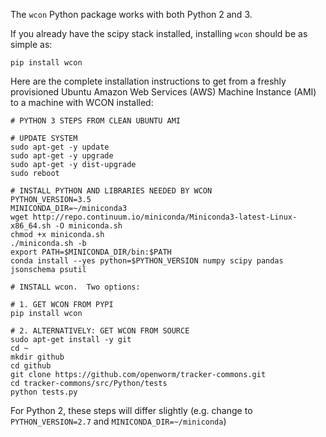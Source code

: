 The `wcon` Python package works with both Python 2 and 3.

If you already have the scipy stack installed, installing `wcon` should be as simple as:

```
pip install wcon
```

Here are the complete installation instructions to get from a freshly provisioned Ubuntu Amazon Web Services (AWS) Machine Instance (AMI) to a machine with WCON installed:

```
# PYTHON 3 STEPS FROM CLEAN UBUNTU AMI

# UPDATE SYSTEM
sudo apt-get -y update
sudo apt-get -y upgrade
sudo apt-get -y dist-upgrade
sudo reboot

# INSTALL PYTHON AND LIBRARIES NEEDED BY WCON
PYTHON_VERSION=3.5
MINICONDA_DIR=~/miniconda3
wget http://repo.continuum.io/miniconda/Miniconda3-latest-Linux-x86_64.sh -O miniconda.sh
chmod +x miniconda.sh
./miniconda.sh -b
export PATH=$MINICONDA_DIR/bin:$PATH
conda install --yes python=$PYTHON_VERSION numpy scipy pandas jsonschema psutil

# INSTALL wcon.  Two options:

# 1. GET WCON FROM PYPI
pip install wcon

# 2. ALTERNATIVELY: GET WCON FROM SOURCE
sudo apt-get install -y git
cd ~
mkdir github
cd github
git clone https://github.com/openworm/tracker-commons.git
cd tracker-commons/src/Python/tests
python tests.py
```

For Python 2, these steps will differ slightly (e.g. change to `PYTHON_VERSION=2.7` and `MINICONDA_DIR=~/miniconda`)
